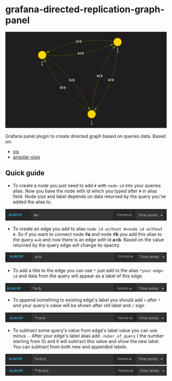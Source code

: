 # grafana-directed-replication-graph-panel
![alt text](src/images/demo.png "Demo")
  

  Grafana panel plugin to create directed graph based on queries data.
Based on:
+ [vis](http://visjs.org/) 
+ [angular-visjs](https://github.com/visjs/angular-visjs)
## Quick guide 
- To create a node you just need to add `#` with `node-id` into your queries alias.
Now you have the node with id which you typed after `#` in alias field. 
Node size and label depends on data returned by the query you've added the alias to.

![alt text](src/images/node.png "Node")
- To create an edge you add to alias `node id without #=node id without #`. 
So if you want to connect node _#_**a** and node _#_**b** you add this alias to the query `a=b` and now there is an edge with id **a=b**. 
Based on the value returned by the query edge will change its opacity.
    
![alt text](src/images/edge.png "Edge")
- To add a title to the edge you can use `*` just add to the alias `*your-edge-id` and data from the query will appear as a label of this edge.
    
![alt text](src/images/edge_label.png "Egde's label")
- To append something to existing edge's label you should add `+` after `*` and your query's value will be shown after old label and `/` sign
    
![alt text](src/images/edge_append_label.png "Append egde's label")

- To subtract some query's value from edge's label value you can use minus `-`. After your edge's label alias add `-nuber_of_query` ( the number starting from 0) and it will subtract this value and show the new label. You can subtract from both new and appended labels.

![alt text](src/images/edge_subtract_label2.png "Subtract egde's label")
![alt text](src/images/edge_subtract_label1.png "Subtract egde's label")